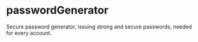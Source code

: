 # passwordGenerator
 Secure password generator, issuing strong and secure passwords, needed for every account.
